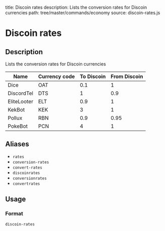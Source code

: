title: Discoin rates
description: Lists the conversion rates for Discoin currencies
path: tree/master/commands/economy
source: discoin-rates.js

# Discoin rates

## Description

Lists the conversion rates for Discoin currencies

| Name        | Currency code | To Discoin | From Discoin |
|-------------|---------------|------------|--------------|
| Dice        | OAT           | 0.1        | 1            |
| DiscordTel  | DTS           | 1          | 0.9          |
| EliteLooter | ELT           | 0.9        | 1            |
| KekBot      | KEK           | 3          | 1            |
| Pollux      | RBN           | 0.9        | 0.95         |
| PokeBot     | PCN           | 4        | 1            |

## Aliases

* `rates`
* `conversion-rates`
* `convert-rates`
* `discoinrates`
* `conversionrates`
* `convertrates`

## Usage

### Format

`discoin-rates`
